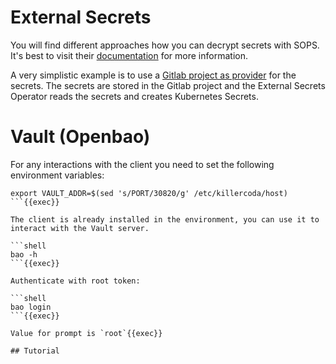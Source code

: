 # External Secrets

You will find different approaches how you can decrypt secrets with SOPS. It's best to visit their [documentation](https://getsops.io/) for more information.

A very simplistic example is to use a [Gitlab project as provider](https://external-secrets.io/latest/provider/gitlab-variables/) for the secrets. The secrets are stored in the Gitlab project and the External Secrets Operator reads the secrets and creates Kubernetes Secrets.


# Vault (Openbao)

For any interactions with the client you need to set the following environment variables:

```shell
export VAULT_ADDR=$(sed 's/PORT/30820/g' /etc/killercoda/host)
```{{exec}}

The client is already installed in the environment, you can use it to interact with the Vault server.

```shell
bao -h
```{{exec}}

Authenticate with root token:

```shell
bao login
```{{exec}}

Value for prompt is `root`{{exec}}

## Tutorial

